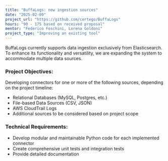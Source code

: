 ```yaml
---
title: "BuffaLogs: new ingestion sources"
date: "2025-02-09"
project_url: "https://github.com/certego/BuffaLogs"
hours: "90 - 175 based on received proposal"
mentor: "Federico Foschini, Lorena Goldoni"
project_type: "Improving an existing tool"
---
```


BuffaLogs currently supports data ingestion exclusively from Elasticsearch. To enhance its functionality and versatility, we are expanding the system to accommodate multiple data sources.

### Project Objectives:
Developing connectors for one or more of the following sources, depending on the project timeline:

* Relational Databases (MySQL, Postgres, etc.)
* File-based Data Sources (CSV, JSON)
* AWS CloudTrail Logs
* Additional sources to be considered based on project scope

### Technical Requirements:

* Develop modular and maintainable Python code for each implemented connector
* Create comprehensive unit tests and integration tests
* Provide detailed documentation